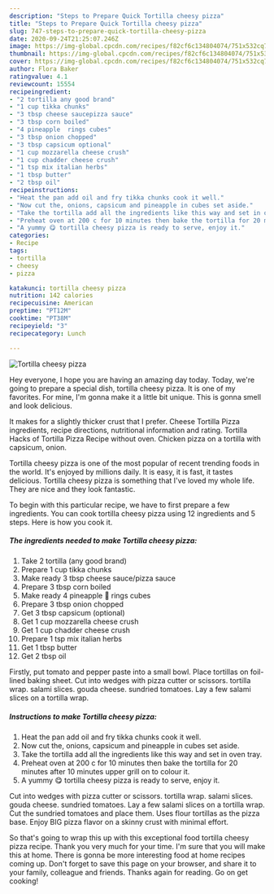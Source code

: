 ```yaml
---
description: "Steps to Prepare Quick Tortilla cheesy pizza"
title: "Steps to Prepare Quick Tortilla cheesy pizza"
slug: 747-steps-to-prepare-quick-tortilla-cheesy-pizza
date: 2020-09-24T21:25:07.246Z
image: https://img-global.cpcdn.com/recipes/f82cf6c134804074/751x532cq70/tortilla-cheesy-pizza-recipe-main-photo.jpg
thumbnail: https://img-global.cpcdn.com/recipes/f82cf6c134804074/751x532cq70/tortilla-cheesy-pizza-recipe-main-photo.jpg
cover: https://img-global.cpcdn.com/recipes/f82cf6c134804074/751x532cq70/tortilla-cheesy-pizza-recipe-main-photo.jpg
author: Flora Baker
ratingvalue: 4.1
reviewcount: 15554
recipeingredient:
- "2 tortilla any good brand"
- "1 cup tikka chunks"
- "3 tbsp cheese saucepizza sauce"
- "3 tbsp corn boiled"
- "4 pineapple  rings cubes"
- "3 tbsp onion chopped"
- "3 tbsp capsicum optional"
- "1 cup mozzarella cheese crush"
- "1 cup chadder cheese crush"
- "1 tsp mix italian herbs"
- "1 tbsp butter"
- "2 tbsp oil"
recipeinstructions:
- "Heat the pan add oil and fry tikka chunks cook it well."
- "Now cut the, onions, capsicum and pineapple in cubes set aside."
- "Take the tortilla add all the ingredients like this way and set in oven tray."
- "Preheat oven at 200 c for 10 minutes then bake the tortilla for 20 minutes after 10 minutes upper grill on to colour it."
- "A yummy 😋 tortilla cheesy pizza is ready to serve, enjoy it."
categories:
- Recipe
tags:
- tortilla
- cheesy
- pizza

katakunci: tortilla cheesy pizza 
nutrition: 142 calories
recipecuisine: American
preptime: "PT12M"
cooktime: "PT38M"
recipeyield: "3"
recipecategory: Lunch

---
```



![Tortilla cheesy pizza](https://img-global.cpcdn.com/recipes/f82cf6c134804074/751x532cq70/tortilla-cheesy-pizza-recipe-main-photo.jpg)

Hey everyone, I hope you are having an amazing day today. Today, we're going to prepare a special dish, tortilla cheesy pizza. It is one of my favorites. For mine, I'm gonna make it a little bit unique. This is gonna smell and look delicious.

It makes for a slightly thicker crust that I prefer. Cheese Tortilla Pizza ingredients, recipe directions, nutritional information and rating. Tortilla Hacks of Tortilla Pizza Recipe without oven. Chicken pizza on a tortilla with capsicum, onion.

Tortilla cheesy pizza is one of the most popular of recent trending foods in the world. It's enjoyed by millions daily. It is easy, it is fast, it tastes delicious. Tortilla cheesy pizza is something that I've loved my whole life. They are nice and they look fantastic.


To begin with this particular recipe, we have to first prepare a few ingredients. You can cook tortilla cheesy pizza using 12 ingredients and 5 steps. Here is how you cook it.

<!--inarticleads1-->

##### The ingredients needed to make Tortilla cheesy pizza:

1. Take 2 tortilla (any good brand)
1. Prepare 1 cup tikka chunks
1. Make ready 3 tbsp cheese sauce/pizza sauce
1. Prepare 3 tbsp corn boiled
1. Make ready 4 pineapple 🍍 rings cubes
1. Prepare 3 tbsp onion chopped
1. Get 3 tbsp capsicum (optional)
1. Get 1 cup mozzarella cheese crush
1. Get 1 cup chadder cheese crush
1. Prepare 1 tsp mix italian herbs
1. Get 1 tbsp butter
1. Get 2 tbsp oil


Firstly, put tomato and pepper paste into a small bowl. Place tortillas on foil-lined baking sheet. Cut into wedges with pizza cutter or scissors. tortilla wrap. salami slices. gouda cheese. sundried tomatoes. Lay a few salami slices on a tortilla wrap. 

<!--inarticleads2-->

##### Instructions to make Tortilla cheesy pizza:

1. Heat the pan add oil and fry tikka chunks cook it well.
1. Now cut the, onions, capsicum and pineapple in cubes set aside.
1. Take the tortilla add all the ingredients like this way and set in oven tray.
1. Preheat oven at 200 c for 10 minutes then bake the tortilla for 20 minutes after 10 minutes upper grill on to colour it.
1. A yummy 😋 tortilla cheesy pizza is ready to serve, enjoy it.


Cut into wedges with pizza cutter or scissors. tortilla wrap. salami slices. gouda cheese. sundried tomatoes. Lay a few salami slices on a tortilla wrap. Cut the sundried tomatoes and place them. Uses flour tortillas as the pizza base. Enjoy BIG pizza flavor on a skinny crust with minimal effort. 

So that's going to wrap this up with this exceptional food tortilla cheesy pizza recipe. Thank you very much for your time. I'm sure that you will make this at home. There is gonna be more interesting food at home recipes coming up. Don't forget to save this page on your browser, and share it to your family, colleague and friends. Thanks again for reading. Go on get cooking!
